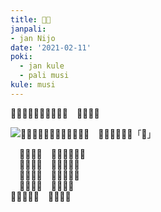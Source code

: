 ```yaml
---
title: ​󱤥​󱤞
janpali:
- jan Nijo
date: '2021-02-11'
poki:
  - jan kule
  - pali musi
kule: musi
---
```


​󱥁​󱤧​󱤥​󱤪​󱥍​󱦗​󱤑​󱤞​󱦘​󱦜　​󱥆​󱥄​󱥔​󱦜

![​󱤥​󱤞​󱥁​󱤡​󱤫​󱤊​󱤒​󱤊​󱤣​󱤧​󱤬​󱦜　​󱤏​󱤧​󱥠​󱥔​󱥍​󱥂「​󱤞」](/images/lenkule.jpg)

　​󱤒​󱤧​󱥤​󱦝　​󱥤​󱤏​󱤧​󱥲​󱤉​󱤿  
　​󱤫​󱤧​󱥅​󱦝　​󱥄​󱥐​󱤂​󱤉​󱥅  
　​󱤣​󱤧​󱤗​󱦝　​󱤰​󱤑​󱤧​󱤰​󱤗  
　​󱥏​󱤧​󱤟​󱦝　​󱤑​󱤧​󱤟​󱥳  
​󱤞​󱤧​󱤴​󱤼​󱦝　​󱤑​󱤄​󱤧​󱥔  